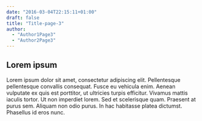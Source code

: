```yaml
---
date: "2016-03-04T22:15:11+01:00"
draft: false
title: "Title-page-3"
author:
  - "Author1Page3"
  - "Author2Page3"
---
```


Lorem ipsum
-----------

Lorem ipsum dolor sit amet, consectetur adipiscing elit. Pellentesque pellentesque convallis consequat.
Fusce eu vehicula enim. Aenean vulputate ex quis est porttitor, ut ultricies turpis efficitur. Vivamus
mattis iaculis tortor. Ut non imperdiet lorem. Sed et scelerisque quam. Praesent at purus sem. Aliquam
non odio purus. In hac habitasse platea dictumst. Phasellus id eros nunc.

